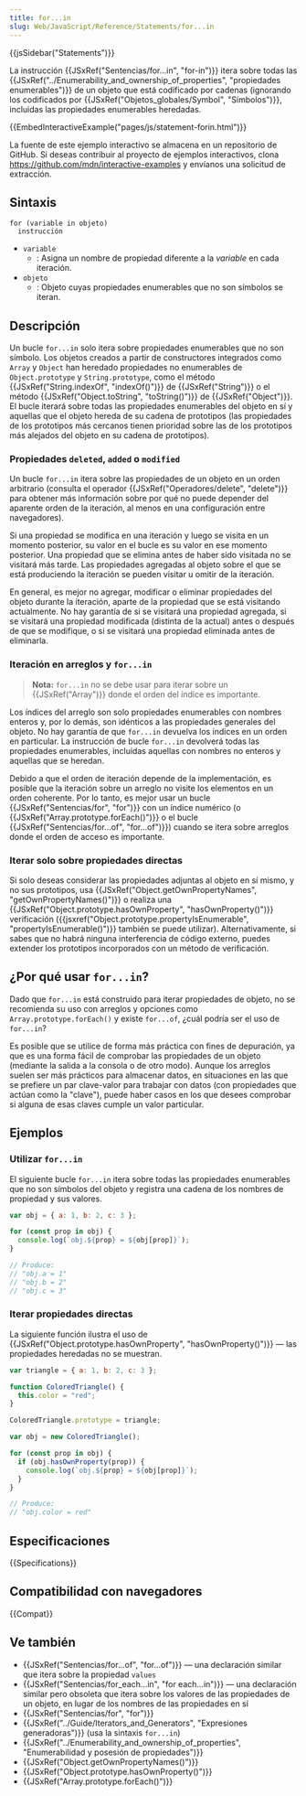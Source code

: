 ```yaml
---
title: for...in
slug: Web/JavaScript/Reference/Statements/for...in
---
```


{{jsSidebar("Statements")}}

La instrucción {{JSxRef("Sentencias/for...in", "for-in")}} itera sobre todas las {{JSxRef("../Enumerability_and_ownership_of_properties", "propiedades enumerables")}} de un objeto que está codificado por cadenas (ignorando los codificados por {{JSxRef("Objetos_globales/Symbol", "Símbolos")}}, incluidas las propiedades enumerables heredadas.

{{EmbedInteractiveExample("pages/js/statement-forin.html")}}

La fuente de este ejemplo interactivo se almacena en un repositorio de GitHub. Si deseas contribuir al proyecto de ejemplos interactivos, clona <https://github.com/mdn/interactive-examples> y envíanos una solicitud de extracción.

## Sintaxis

```
for (variable in objeto)
  instrucción
```

- `variable`
  - : Asigna un nombre de propiedad diferente a la _variable_ en cada iteración.
- `objeto`
  - : Objeto cuyas propiedades enumerables que no son símbolos se iteran.

## Descripción

Un bucle `for...in` solo itera sobre propiedades enumerables que no son símbolo. Los objetos creados a partir de constructores integrados como `Array` y `Object` han heredado propiedades no enumerables de `Object.prototype` y `String.prototype`, como el método {{JSxRef("String.indexOf", "indexOf()")}} de {{JSxRef("String")}} o el método {{JSxRef("Object.toString", "toString()")}} de {{JSxRef("Object")}}. El bucle iterará sobre todas las propiedades enumerables del objeto en sí y aquellas que el objeto hereda de su cadena de prototipos (las propiedades de los prototipos más cercanos tienen prioridad sobre las de los prototipos más alejados del objeto en su cadena de prototipos).

### Propiedades `deleted`, `added` o `modified`

Un bucle `for...in` itera sobre las propiedades de un objeto en un orden arbitrario (consulta el operador {{JSxRef("Operadores/delete", "delete")}} para obtener más información sobre por qué no puede depender del aparente orden de la iteración, al menos en una configuración entre navegadores).

Si una propiedad se modifica en una iteración y luego se visita en un momento posterior, su valor en el bucle es su valor en ese momento posterior. Una propiedad que se elimina antes de haber sido visitada no se visitará más tarde. Las propiedades agregadas al objeto sobre el que se está produciendo la iteración se pueden visitar u omitir de la iteración.

En general, es mejor no agregar, modificar o eliminar propiedades del objeto durante la iteración, aparte de la propiedad que se está visitando actualmente. No hay garantía de si se visitará una propiedad agregada, si se visitará una propiedad modificada (distinta de la actual) antes o después de que se modifique, o si se visitará una propiedad eliminada antes de eliminarla.

### Iteración en arreglos y `for...in`

> **Nota:** `for...in` no se debe usar para iterar sobre un {{JSxRef("Array")}} donde el orden del índice es importante.

Los índices del arreglo son solo propiedades enumerables con nombres enteros y, por lo demás, son idénticos a las propiedades generales del objeto. No hay garantía de que `for...in` devuelva los índices en un orden en particular. La instrucción de bucle `for...in` devolverá todas las propiedades enumerables, incluidas aquellas con nombres no enteros y aquellas que se heredan.

Debido a que el orden de iteración depende de la implementación, es posible que la iteración sobre un arreglo no visite los elementos en un orden coherente. Por lo tanto, es mejor usar un bucle {{JSxRef("Sentencias/for", "for")}} con un índice numérico (o {{JSxRef("Array.prototype.forEach()")}} o el bucle {{JSxRef("Sentencias/for...of", "for...of")}}) cuando se itera sobre arreglos donde el orden de acceso es importante.

### Iterar solo sobre propiedades directas

Si solo deseas considerar las propiedades adjuntas al objeto en sí mismo, y no sus prototipos, usa {{JSxRef("Object.getOwnPropertyNames", "getOwnPropertyNames()")}} o realiza una {{JSxRef("Object.prototype.hasOwnProperty", "hasOwnProperty()")}} verificación ({{jsxref("Object.prototype.propertyIsEnumerable", "propertyIsEnumerable()")}} también se puede utilizar). Alternativamente, si sabes que no habrá ninguna interferencia de código externo, puedes extender los prototipos incorporados con un método de verificación.

## ¿Por qué usar `for...in`?

Dado que `for...in` está construido para iterar propiedades de objeto, no se recomienda su uso con arreglos y opciones como `Array.prototype.forEach()` y existe `for...of`, ¿cuál podría ser el uso de `for...in`?

Es posible que se utilice de forma más práctica con fines de depuración, ya que es una forma fácil de comprobar las propiedades de un objeto (mediante la salida a la consola o de otro modo). Aunque los arreglos suelen ser más prácticos para almacenar datos, en situaciones en las que se prefiere un par clave-valor para trabajar con datos (con propiedades que actúan como la "clave"), puede haber casos en los que desees comprobar si alguna de esas claves cumple un valor particular.

## Ejemplos

### Utilizar `for...in`

El siguiente bucle `for...in` itera sobre todas las propiedades enumerables que no son símbolos del objeto y registra una cadena de los nombres de propiedad y sus valores.

```js
var obj = { a: 1, b: 2, c: 3 };

for (const prop in obj) {
  console.log(`obj.${prop} = ${obj[prop]}`);
}

// Produce:
// "obj.a = 1"
// "obj.b = 2"
// "obj.c = 3"
```

### Iterar propiedades directas

La siguiente función ilustra el uso de {{JSxRef("Object.prototype.hasOwnProperty", "hasOwnProperty()")}} — las propiedades heredadas no se muestran.

```js
var triangle = { a: 1, b: 2, c: 3 };

function ColoredTriangle() {
  this.color = "red";
}

ColoredTriangle.prototype = triangle;

var obj = new ColoredTriangle();

for (const prop in obj) {
  if (obj.hasOwnProperty(prop)) {
    console.log(`obj.${prop} = ${obj[prop]}`);
  }
}

// Produce:
// "obj.color = red"
```

## Especificaciones

{{Specifications}}

## Compatibilidad con navegadores

{{Compat}}

## Ve también

- {{JSxRef("Sentencias/for...of", "for...of")}} — una declaración similar que itera sobre la propiedad `values`
- {{JSxRef("Sentencias/for_each...in", "for each...in")}} — una declaración similar pero obsoleta que itera sobre los valores de las propiedades de un objeto, en lugar de los nombres de las propiedades en sí
- {{JSxRef("Sentencias/for", "for")}}
- {{JSxRef("../Guide/Iterators_and_Generators", "Expresiones generadoras")}} (usa la sintaxis `for...in`)
- {{JSxRef("../Enumerability_and_ownership_of_properties", "Enumerabilidad y posesión de propiedades")}}
- {{JSxRef("Object.getOwnPropertyNames()")}}
- {{JSxRef("Object.prototype.hasOwnProperty()")}}
- {{JSxRef("Array.prototype.forEach()")}}
